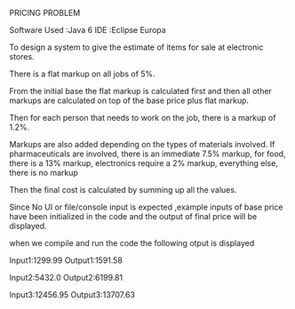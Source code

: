 PRICING PROBLEM

Software Used :Java 6 IDE :Eclipse Europa

To design a system to give the estimate of items for sale at electronic stores.

There is a flat markup on all jobs of 5%.

From the initial base the flat markup is calculated first and then all other markups are calculated on top of the base price plus flat markup.

Then for each person that needs to work on the job, there is a markup of 1.2%.

Markups are also added depending on the types of materials involved. If pharmaceuticals are involved, there is an immediate 7.5% markup, for food, there is a 13% markup, electronics require a 2% markup, everything else, there is no markup

Then the final cost is calculated by summing up all the values.

Since No UI or file/console input is expected ,example inputs of base price have been initialized in the code and the output of final price will be displayed.


when we compile and run the code the following otput is displayed

Input1:1299.99
Output1:1591.58

Input2:5432.0
Output2:6199.81

Input3:12456.95
Output3:13707.63


